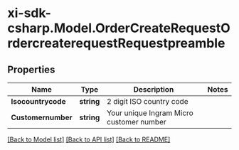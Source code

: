 # xi-sdk-csharp.Model.OrderCreateRequestOrdercreaterequestRequestpreamble

## Properties

Name | Type | Description | Notes
------------ | ------------- | ------------- | -------------
**Isocountrycode** | **string** | 2 digit ISO country code | 
**Customernumber** | **string** | Your unique Ingram Micro customer number | 

[[Back to Model list]](../README.md#documentation-for-models) [[Back to API list]](../README.md#documentation-for-api-endpoints) [[Back to README]](../README.md)

